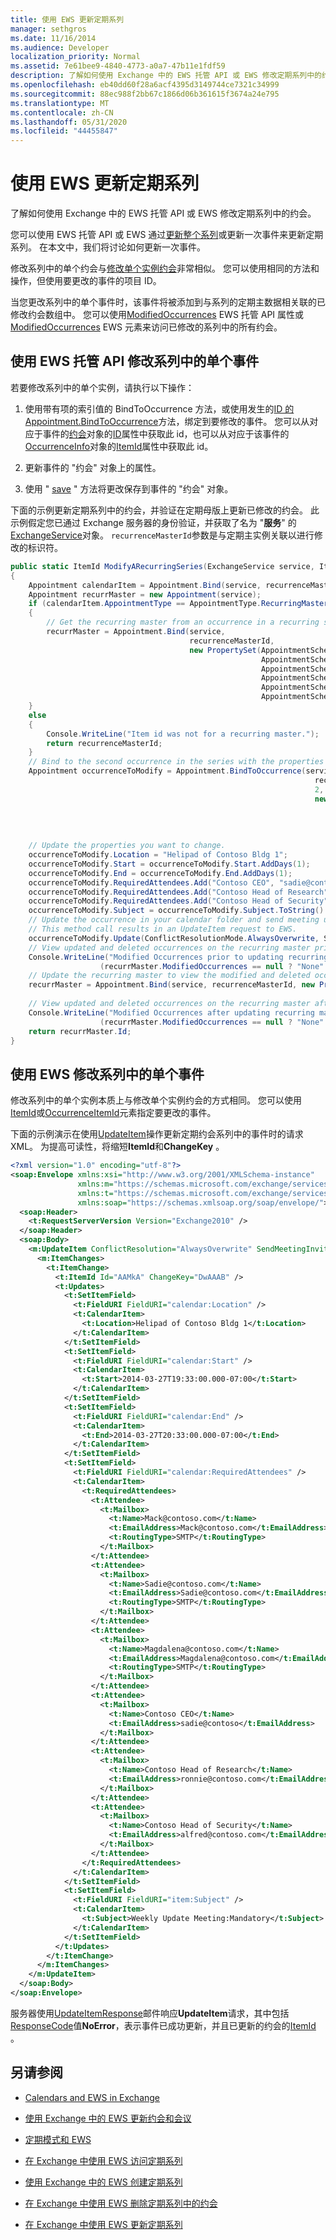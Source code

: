 ```yaml
---
title: 使用 EWS 更新定期系列
manager: sethgros
ms.date: 11/16/2014
ms.audience: Developer
localization_priority: Normal
ms.assetid: 7e61bee9-4840-4773-a0a7-47b11e1fdf59
description: 了解如何使用 Exchange 中的 EWS 托管 API 或 EWS 修改定期系列中的约会。
ms.openlocfilehash: eb40dd60f28a6acf4395d3149744ce7321c34999
ms.sourcegitcommit: 88ec988f2bb67c1866d06b361615f3674a24e795
ms.translationtype: MT
ms.contentlocale: zh-CN
ms.lasthandoff: 05/31/2020
ms.locfileid: "44455847"
---
```

# <a name="update-a-recurring-series-by-using-ews"></a>使用 EWS 更新定期系列

了解如何使用 Exchange 中的 EWS 托管 API 或 EWS 修改定期系列中的约会。
  
您可以使用 EWS 托管 API 或 EWS 通过[更新整个系列](how-to-update-a-recurring-series-by-using-ews-in-exchange.md)或更新一次事件来更新定期系列。 在本文中，我们将讨论如何更新一次事件。
  
修改系列中的单个约会与[修改单个实例约会](how-to-update-appointments-and-meetings-by-using-ews-in-exchange.md)非常相似。 您可以使用相同的方法和操作，但使用要更改的事件的项目 ID。
  
当您更改系列中的单个事件时，该事件将被添加到与系列的定期主数据相关联的已修改约会数组中。 您可以使用[ModifiedOccurrences](https://msdn.microsoft.com/library/microsoft.exchange.webservices.data.appointment.modifiedoccurrences%28v=exchg.80%29.aspx) EWS 托管 API 属性或[ModifiedOccurrences](https://msdn.microsoft.com/library/552932fc-b3b4-486e-8d73-32c0bb10bd68%28Office.15%29.aspx) EWS 元素来访问已修改的系列中的所有约会。 
  
## <a name="modify-a-single-occurrence-in-a-series-by-using-the-ews-managed-api"></a>使用 EWS 托管 API 修改系列中的单个事件

若要修改系列中的单个实例，请执行以下操作：
  
1. 使用带有项的索引值的 BindToOccurrence 方法，或使用发生的[ID 的](https://msdn.microsoft.com/library/microsoft.exchange.webservices.data.appointment.bind%28v=exchg.80%29.aspx) [Appointment.BindToOccurrence](https://msdn.microsoft.com/library/office/microsoft.exchange.webservices.data.appointment.bindtooccurrence%28v=exchg.80%29.aspx)方法，绑定到要修改的事件。 您可以从对应于事件的[约会](https://msdn.microsoft.com/library/microsoft.exchange.webservices.data.appointment%28v=exchg.80%29.aspx)对象的[ID](https://msdn.microsoft.com/library/microsoft.exchange.webservices.data.item.id%28v=exchg.80%29.aspx)属性中获取此 id，也可以从对应于该事件的[OccurrenceInfo](https://msdn.microsoft.com/library/microsoft.exchange.webservices.data.occurrenceinfo%28v=exchg.80%29.aspx)对象的[ItemId](https://msdn.microsoft.com/library/microsoft.exchange.webservices.data.occurrenceinfo.itemid%28v=exchg.80%29.aspx)属性中获取此 id。 
    
2. 更新事件的 "约会" 对象上的属性。
    
3. 使用 " [save](https://msdn.microsoft.com/library/office/microsoft.exchange.webservices.data.appointment.save%28v=exchg.80%29.aspx) " 方法将更改保存到事件的 "约会" 对象。 
    
下面的示例更新定期系列中的约会，并验证在定期母版上更新已修改的约会。 此示例假定您已通过 Exchange 服务器的身份验证，并获取了名为 "**服务**" 的[ExchangeService](https://msdn.microsoft.com/library/microsoft.exchange.webservices.data.exchangeservice%28v=exchg.80%29.aspx)对象。 `recurrenceMasterId`参数是与定期主实例关联以进行修改的标识符。 
  
```cs
public static ItemId ModifyARecurringSeries(ExchangeService service, ItemId recurrenceMasterId)
{
    Appointment calendarItem = Appointment.Bind(service, recurrenceMasterId, new PropertySet(AppointmentSchema.AppointmentType));
    Appointment recurrMaster = new Appointment(service);
    if (calendarItem.AppointmentType == AppointmentType.RecurringMaster)
    {
        // Get the recurring master from an occurrence in a recurring series with the properties you need.
        recurrMaster = Appointment.Bind(service,
                                        recurrenceMasterId,
                                        new PropertySet(AppointmentSchema.AppointmentType,
                                                        AppointmentSchema.Subject,
                                                        AppointmentSchema.FirstOccurrence,
                                                        AppointmentSchema.LastOccurrence,
                                                        AppointmentSchema.ModifiedOccurrences,
                                                        AppointmentSchema.DeletedOccurrences));
    }
    else
    {
        Console.WriteLine("Item id was not for a recurring master.");
        return recurrenceMasterId;
    }
    // Bind to the second occurrence in the series with the properties to modify.
    Appointment occurrenceToModify = Appointment.BindToOccurrence(service,
                                                                    recurrMaster.Id,
                                                                    2,
                                                                    new PropertySet(AppointmentSchema.Location,
                                                                                    AppointmentSchema.Start,
                                                                                    AppointmentSchema.End,
                                                                                    AppointmentSchema.RequiredAttendees,
                                                                                    AppointmentSchema.Subject));
    // Update the properties you want to change.
    occurrenceToModify.Location = "Helipad of Contoso Bldg 1";
    occurrenceToModify.Start = occurrenceToModify.Start.AddDays(1);
    occurrenceToModify.End = occurrenceToModify.End.AddDays(1);
    occurrenceToModify.RequiredAttendees.Add("Contoso CEO", "sadie@contoso");
    occurrenceToModify.RequiredAttendees.Add("Contoso Head of Research", "ronnie@contoso.com");
    occurrenceToModify.RequiredAttendees.Add("Contoso Head of Security", "alfred@contoso.com");
    occurrenceToModify.Subject = occurrenceToModify.Subject.ToString() + ":Mandatory";
    // Update the occurrence in your calendar folder and send meeting update requests to attendees.
    // This method call results in an UpdateItem request to EWS.
    occurrenceToModify.Update(ConflictResolutionMode.AlwaysOverwrite, SendInvitationsOrCancellationsMode.SendToAllAndSaveCopy);
    // View updated and deleted occurrences on the recurring master prior to retrieving updated information.
    Console.WriteLine("Modified Occurrences prior to updating recurring master: {0}",
                    (recurrMaster.ModifiedOccurrences == null ? "None" : recurrMaster.ModifiedOccurrences.Count.ToString()));
    // Update the recurring master to view the modified and deleted occurrences.
    recurrMaster = Appointment.Bind(service, recurrenceMasterId, new PropertySet(AppointmentSchema.ModifiedOccurrences,
                                                                        AppointmentSchema.DeletedOccurrences));
    // View updated and deleted occurrences on the recurring master after retrieving updated information.
    Console.WriteLine("Modified Occurrences after updating recurring master:\t {0}",
                    (recurrMaster.ModifiedOccurrences == null ? "None" : recurrMaster.ModifiedOccurrences.Count.ToString()));
    return recurrMaster.Id;            
}

```

## <a name="modify-a-single-occurrence-in-a-series-by-using-ews"></a>使用 EWS 修改系列中的单个事件

修改系列中的单个实例本质上与修改单个实例约会的方式相同。 您可以使用[ItemId](https://msdn.microsoft.com/library/3350b597-57a0-4961-8f44-8624946719b4%28Office.15%29.aspx)或[OccurrenceItemId](https://msdn.microsoft.com/library/4a15bbc3-5b93-4193-b9ec-da32f0a9a552%28Office.15%29.aspx)元素指定要更改的事件。 
  
下面的示例演示在使用[UpdateItem](https://msdn.microsoft.com/library/5d027523-e0bc-4da2-b60b-0cb9fc1fdfe4%28Office.15%29.aspx)操作更新定期约会系列中的事件时的请求 XML。 为提高可读性，将缩短**ItemId**和**ChangeKey** 。 
  
```XML
<?xml version="1.0" encoding="utf-8"?>
<soap:Envelope xmlns:xsi="http://www.w3.org/2001/XMLSchema-instance" 
               xmlns:m="https://schemas.microsoft.com/exchange/services/2006/messages" 
               xmlns:t="https://schemas.microsoft.com/exchange/services/2006/types" 
               xmlns:soap="https://schemas.xmlsoap.org/soap/envelope/">
  <soap:Header>
    <t:RequestServerVersion Version="Exchange2010" />
  </soap:Header>
  <soap:Body>
    <m:UpdateItem ConflictResolution="AlwaysOverwrite" SendMeetingInvitationsOrCancellations="SendToAllAndSaveCopy">
      <m:ItemChanges>
        <t:ItemChange>
          <t:ItemId Id="AAMkA" ChangeKey="DwAAAB" />
          <t:Updates>
            <t:SetItemField>
              <t:FieldURI FieldURI="calendar:Location" />
              <t:CalendarItem>
                <t:Location>Helipad of Contoso Bldg 1</t:Location>
              </t:CalendarItem>
            </t:SetItemField>
            <t:SetItemField>
              <t:FieldURI FieldURI="calendar:Start" />
              <t:CalendarItem>
                <t:Start>2014-03-27T19:33:00.000-07:00</t:Start>
              </t:CalendarItem>
            </t:SetItemField>
            <t:SetItemField>
              <t:FieldURI FieldURI="calendar:End" />
              <t:CalendarItem>
                <t:End>2014-03-27T20:33:00.000-07:00</t:End>
              </t:CalendarItem>
            </t:SetItemField>
            <t:SetItemField>
              <t:FieldURI FieldURI="calendar:RequiredAttendees" />
              <t:CalendarItem>
                <t:RequiredAttendees>
                  <t:Attendee>
                    <t:Mailbox>
                      <t:Name>Mack@contoso.com</t:Name>
                      <t:EmailAddress>Mack@contoso.com</t:EmailAddress>
                      <t:RoutingType>SMTP</t:RoutingType>
                    </t:Mailbox>
                  </t:Attendee>
                  <t:Attendee>
                    <t:Mailbox>
                      <t:Name>Sadie@contoso.com</t:Name>
                      <t:EmailAddress>Sadie@contoso.com</t:EmailAddress>
                      <t:RoutingType>SMTP</t:RoutingType>
                    </t:Mailbox>
                  </t:Attendee>
                  <t:Attendee>
                    <t:Mailbox>
                      <t:Name>Magdalena@contoso.com</t:Name>
                      <t:EmailAddress>Magdalena@contoso.com</t:EmailAddress>
                      <t:RoutingType>SMTP</t:RoutingType>
                    </t:Mailbox>
                  </t:Attendee>
                  <t:Attendee>
                    <t:Mailbox>
                      <t:Name>Contoso CEO</t:Name>
                      <t:EmailAddress>sadie@contoso</t:EmailAddress>
                    </t:Mailbox>
                  </t:Attendee>
                  <t:Attendee>
                    <t:Mailbox>
                      <t:Name>Contoso Head of Research</t:Name>
                      <t:EmailAddress>ronnie@contoso.com</t:EmailAddress>
                    </t:Mailbox>
                  </t:Attendee>
                  <t:Attendee>
                    <t:Mailbox>
                      <t:Name>Contoso Head of Security</t:Name>
                      <t:EmailAddress>alfred@contoso.com</t:EmailAddress>
                    </t:Mailbox>
                  </t:Attendee>
                </t:RequiredAttendees>
              </t:CalendarItem>
            </t:SetItemField>
            <t:SetItemField>
              <t:FieldURI FieldURI="item:Subject" />
              <t:CalendarItem>
                <t:Subject>Weekly Update Meeting:Mandatory</t:Subject>
              </t:CalendarItem>
            </t:SetItemField>
          </t:Updates>
        </t:ItemChange>
      </m:ItemChanges>
    </m:UpdateItem>
  </soap:Body>
</soap:Envelope>
```

服务器使用[UpdateItemResponse](https://msdn.microsoft.com/library/023b79b4-c675-4669-9112-d85499ec4fc4%28Office.15%29.aspx)邮件响应**UpdateItem**请求，其中包括[ResponseCode](https://msdn.microsoft.com/library/4b84d670-74c9-4d6d-84e7-f0a9f76f0d93%28Office.15%29.aspx)值**NoError**，表示事件已成功更新，并且已更新的约会的[ItemId](https://msdn.microsoft.com/library/3350b597-57a0-4961-8f44-8624946719b4%28Office.15%29.aspx) 。 
  
## <a name="see-also"></a>另请参阅


- [Calendars and EWS in Exchange](calendars-and-ews-in-exchange.md)
    
- [使用 Exchange 中的 EWS 更新约会和会议](how-to-update-appointments-and-meetings-by-using-ews-in-exchange.md)
    
- [定期模式和 EWS](recurrence-patterns-and-ews.md)
    
- [在 Exchange 中使用 EWS 访问定期系列](how-to-access-a-recurring-series-by-using-ews-in-exchange.md)
    
- [使用 Exchange 中的 EWS 创建定期系列](how-to-create-a-recurring-series-by-using-ews-in-exchange.md)
    
- [在 Exchange 中使用 EWS 删除定期系列中的约会](how-to-delete-appointments-in-a-recurring-series-by-using-ews-in-exchange.md)
    
- [在 Exchange 中使用 EWS 更新定期系列](how-to-update-a-recurring-series-by-using-ews-in-exchange.md)
    

